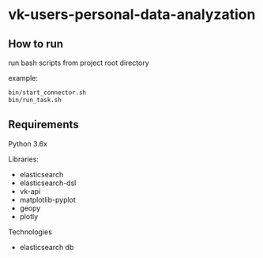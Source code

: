# vk-users-personal-data-analyzation

## How to run
run bash scripts from project root directory

example: 


```bash
bin/start_connector.sh
bin/run_task.sh
```


## Requirements
 Python 3.6x

Libraries:
* elasticsearch
* elasticsearch-dsl
* vk-api
* matplotlib-pyplot
* geopy
* plotly

Technologies
* elasticsearch db

